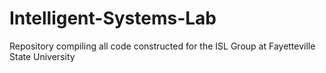 # Intelligent-Systems-Lab
Repository compiling all code constructed for the ISL Group at Fayetteville State University
